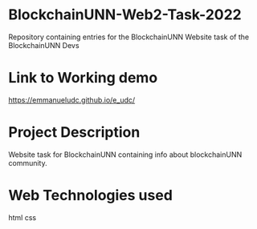 # BlockchainUNN-Web2-Task-2022
Repository containing entries for the BlockchainUNN Website task of the BlockchainUNN Devs 

# Link to Working demo
https://emmanueludc.github.io/e_udc/

# Project Description
Website task for BlockchainUNN containing info about blockchainUNN community.

# Web Technologies used
html
css

